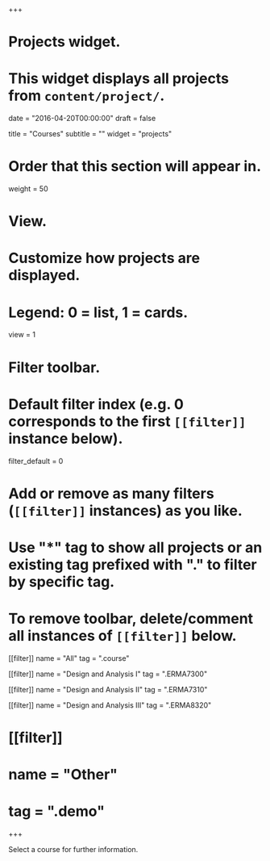 +++
# Projects widget.
# This widget displays all projects from `content/project/`.

date = "2016-04-20T00:00:00"
draft = false

title = "Courses"
subtitle = ""
widget = "projects"

# Order that this section will appear in.
weight = 50

# View.
# Customize how projects are displayed.
# Legend: 0 = list, 1 = cards.
view = 1

# Filter toolbar.

# Default filter index (e.g. 0 corresponds to the first `[[filter]]` instance below).
filter_default = 0

# Add or remove as many filters (`[[filter]]` instances) as you like.
# Use "*" tag to show all projects or an existing tag prefixed with "." to filter by specific tag.
# To remove toolbar, delete/comment all instances of `[[filter]]` below.
[[filter]]
  name = "All"
  tag = ".course"

[[filter]]
  name = "Design and Analysis I"
  tag = ".ERMA7300"

[[filter]]
  name = "Design and Analysis II"
  tag = ".ERMA7310"

[[filter]]
  name = "Design and Analysis III"
  tag = ".ERMA8320"
  
# [[filter]]
#   name = "Other"
#   tag = ".demo"

+++

Select a course for further information.
